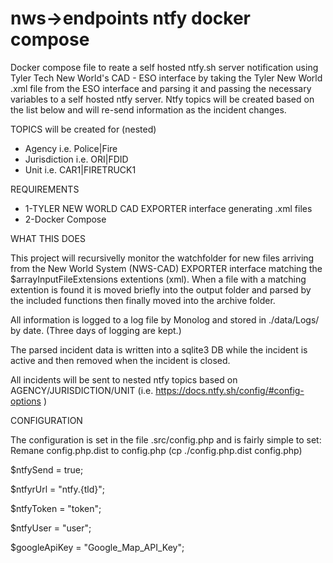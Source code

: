 # nws->endpoints ntfy docker compose

Docker compose file to reate a self hosted ntfy.sh server notification using Tyler Tech New World's CAD - ESO interface by taking the Tyler New World .xml file from the ESO interface and parsing it and passing the necessary variables to a self hosted ntfy server. Ntfy topics will be created based on the list below and will re-send information as the incident changes.

TOPICS will be created for (nested)

- Agency i.e. Police|Fire
- Jurisdiction i.e. ORI|FDID
- Unit i.e. CAR1|FIRETRUCK1

REQUIREMENTS

- 1-TYLER NEW WORLD CAD EXPORTER interface generating .xml files
- 2-Docker Compose

WHAT THIS DOES

This project will recursivelly monitor the watchfolder for new files arriving from the New World System (NWS-CAD) EXPORTER interface matching the $arrayInputFileExtensions extentions (xml). When a file with a matching extention is found it is moved briefly into the output folder and parsed by the included functions then finally moved into the archive folder.

All information is logged to a log file by Monolog and stored in ./data/Logs/ by date. (Three days of logging are kept.)

The parsed incident data is written into a sqlite3 DB while the incident is active and then removed when the incident is closed.

All incidents will be sent to nested ntfy topics based on AGENCY/JURISDICTION/UNIT (i.e. https://docs.ntfy.sh/config/#config-options )

CONFIGURATION

The configuration is set in the file .src/config.php and is fairly simple to set:
Remane config.php.dist to config.php (cp ./config.php.dist config.php)

$ntfySend = true;

$ntfyrUrl = "ntfy.{tld}";

$ntfyToken = "token";

$ntfyUser = "user";

$googleApiKey = "Google_Map_API_Key";
